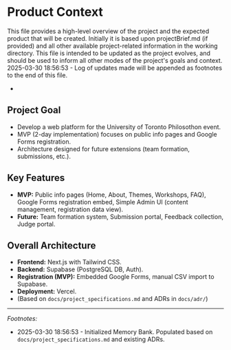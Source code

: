 # Product Context

This file provides a high-level overview of the project and the expected product that will be created. Initially it is based upon projectBrief.md (if provided) and all other available project-related information in the working directory. This file is intended to be updated as the project evolves, and should be used to inform all other modes of the project's goals and context.
2025-03-30 18:56:53 - Log of updates made will be appended as footnotes to the end of this file.

*

## Project Goal

*   Develop a web platform for the University of Toronto Philosothon event.
*   MVP (2-day implementation) focuses on public info pages and Google Forms registration.
*   Architecture designed for future extensions (team formation, submissions, etc.).

## Key Features

*   **MVP:** Public info pages (Home, About, Themes, Workshops, FAQ), Google Forms registration embed, Simple Admin UI (content management, registration data view).
*   **Future:** Team formation system, Submission portal, Feedback collection, Judge portal.

## Overall Architecture

*   **Frontend:** Next.js with Tailwind CSS.
*   **Backend:** Supabase (PostgreSQL DB, Auth).
*   **Registration (MVP):** Embedded Google Forms, manual CSV import to Supabase.
*   **Deployment:** Vercel.
*   (Based on `docs/project_specifications.md` and ADRs in `docs/adr/`)

---
*Footnotes:*
*   2025-03-30 18:56:53 - Initialized Memory Bank. Populated based on `docs/project_specifications.md` and existing ADRs.